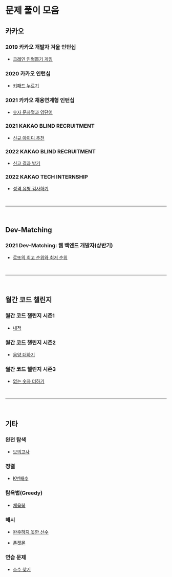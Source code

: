 # 문제 풀이 모음

## 카카오

### 2019 카카오 개발자 겨울 인턴십

- [크레인 인형뽑기 게임](https://github.com/whistleJs/algorithm-zip/tree/main/Programmers/Javascript/Level1/%ED%81%AC%EB%A0%88%EC%9D%B8%20%EC%9D%B8%ED%98%95%EB%BD%91%EA%B8%B0%20%EA%B2%8C%EC%9E%84)

### 2020 카카오 인턴십

- [키패드 누르기](https://github.com/whistleJs/algorithm-zip/tree/main/Programmers/Javascript/Level1/%ED%82%A4%ED%8C%A8%EB%93%9C%20%EB%88%84%EB%A5%B4%EA%B8%B0)

### 2021 카카오 채용연계형 인턴십

- [숫자 문자열과 영단어](https://github.com/whistleJs/algorithm-zip/tree/main/Programmers/Javascript/Level1/%EC%88%AB%EC%9E%90%20%EB%AC%B8%EC%9E%90%EC%97%B4%EA%B3%BC%20%EC%98%81%EB%8B%A8%EC%96%B4)

### 2021 KAKAO BLIND RECRUITMENT

- [신규 아이디 추천](https://github.com/whistleJs/algorithm-zip/tree/main/Programmers/Javascript/Level1/%EC%8B%A0%EA%B7%9C%20%EC%95%84%EC%9D%B4%EB%94%94%20%EC%B6%94%EC%B2%9C)

### 2022 KAKAO BLIND RECRUITMENT

- [신고 결과 받기](https://github.com/whistleJs/algorithm-zip/tree/main/Programmers/Javascript/Level1/%EC%8B%A0%EA%B3%A0%20%EA%B2%B0%EA%B3%BC%20%EB%B0%9B%EA%B8%B0)

### 2022 KAKAO TECH INTERNSHIP

- [성격 유형 검사하기](https://github.com/whistleJs/algorithm-zip/tree/main/Programmers/Javascript/Level1/%EC%84%B1%EA%B2%A9%20%EC%9C%A0%ED%98%95%20%EA%B2%80%EC%82%AC%ED%95%98%EA%B8%B0)

<br />

-----

<br />

## Dev-Matching

### 2021 Dev-Matching: 웹 백엔드 개발자(상반기)

- [로또의 최고 순위와 최저 순위](https://github.com/whistleJs/algorithm-zip/tree/main/Programmers/Javascript/Level1/%EB%A1%9C%EB%98%90%EC%9D%98%20%EC%B5%9C%EA%B3%A0%20%EC%88%9C%EC%9C%84%EC%99%80%20%EC%B5%9C%EC%A0%80%20%EC%88%9C%EC%9C%84)

<br />

-----

<br />

## 월간 코드 챌린지

### 월간 코드 챌린지 시즌1

- [내적](https://github.com/whistleJs/algorithm-zip/tree/main/Programmers/Javascript/Level1/%EB%82%B4%EC%A0%81)

### 월간 코드 챌린지 시즌2

- [음양 더하기](https://github.com/whistleJs/algorithm-zip/tree/main/Programmers/Javascript/Level1/%EC%9D%8C%EC%96%91%20%EB%8D%94%ED%95%98%EA%B8%B0)

### 월간 코드 챌린지 시즌3

- [없는 숫자 더하기](https://github.com/whistleJs/algorithm-zip/tree/main/Programmers/Javascript/Level1/%EC%97%86%EB%8A%94%20%EC%88%AB%EC%9E%90%20%EB%8D%94%ED%95%98%EA%B8%B0)

<br />

-----

<br />

## 기타

### 완전 탐색

- [모의고사](https://github.com/whistleJs/algorithm-zip/tree/main/Programmers/Javascript/Level1/%EB%AA%A8%EC%9D%98%EA%B3%A0%EC%82%AC)

### 정렬

- [K번째수](https://github.com/whistleJs/algorithm-zip/tree/main/Programmers/Javascript/Level1/K%EB%B2%88%EC%A7%B8%EC%88%98)

### 탐욕법(Greedy)

- [체육복](https://github.com/whistleJs/algorithm-zip/tree/main/Programmers/Javascript/Level1/%EC%B2%B4%EC%9C%A1%EB%B3%B5)

### 해시

- [완주하지 못한 선수](https://github.com/whistleJs/algorithm-zip/tree/main/Programmers/Javascript/Level1/%EC%99%84%EC%A3%BC%ED%95%98%EC%A7%80%20%EB%AA%BB%ED%95%9C%20%EC%84%A0%EC%88%98)

- [폰켓몬](https://github.com/whistleJs/algorithm-zip/tree/main/Programmers/Javascript/Level1/%ED%8F%B0%EC%BC%93%EB%AA%AC)

### 연습 문제

- [소수 찾기](https://github.com/whistleJs/algorithm-zip/tree/main/Programmers/Javascript/Level1/%EC%86%8C%EC%88%98%20%EC%B0%BE%EA%B8%B0)